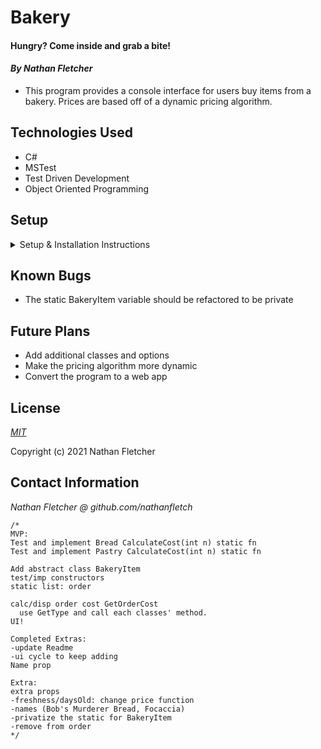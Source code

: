 # Bakery


#### Hungry? Come inside and grab a bite!

#### _By Nathan Fletcher_

* This program provides a console interface for users buy items from a bakery. Prices are based off of a dynamic pricing algorithm.

## Technologies Used

* C#
* MSTest
* Test Driven Development
* Object Oriented Programming


## Setup

<details>
<summary>Setup & Installation Instructions</summary>

* Clone this repository to your local machine
* Install C# and .NET using the [.NET 5 SDK](https://dotnet.microsoft.com/download/dotnet-core/thank-you/sdk-5.0.100-macos-x64-installer) if necessary
* Navigate to the Bakery.Tests folder in your terminal
* Type `dotnet restore`
* Navigate to the Bakery folder
* Type `dotnet run`
</details>

## Known Bugs
* The static BakeryItem variable should be refactored to be private
## Future Plans
* Add additional classes and options
* Make the pricing algorithm more dynamic
* Convert the program to a web app
## License

_[MIT](https://opensource.org/licenses/MIT)_  

Copyright (c) 2021 Nathan Fletcher 

## Contact Information

_Nathan Fletcher @ github.com/nathanfletch_  

    /*
    MVP:
    Test and implement Bread CalculateCost(int n) static fn
    Test and implement Pastry CalculateCost(int n) static fn
    
    Add abstract class BakeryItem
    test/imp constructors
    static list: order 

    calc/disp order cost GetOrderCost
      use GetType and call each classes' method.
    UI!

    Completed Extras:
    -update Readme
    -ui cycle to keep adding
    Name prop

    Extra: 
    extra props 
    -freshness/daysOld: change price function
    -names (Bob's Murderer Bread, Focaccia)
    -privatize the static for BakeryItem
    -remove from order
    */